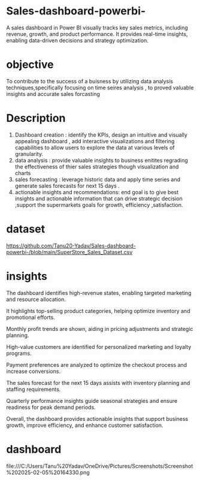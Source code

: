 # Sales-dashboard-powerbi-
A sales dashboard in Power BI visually tracks key sales metrics, including revenue, growth, and product performance. It provides real-time insights, enabling data-driven decisions and strategy optimization.

# objective
To contribute to the success of a buisness by utilizing data analysis techniques,specifically focusing on time seires analysis , to proved valuable insights and accurate sales forcasting 

# Description
1. Dashboard creation : identify the KPIs, design an intuitive and visually appealing dashboard , add interactive visualizations and filtering capabilities to allow users to explore the data at various levels of granularity.
2. data analysis : provide valuable insights to business enitites regrading the effectiveness of thier sales strategies though visualization and charts
3. sales forecasting : leverage historic data and apply time series and generate sales forecasts for next 15 days .
4. actionable insights and recommendations: end goal is to give best insights and actionable information that can drive strategic decision ,support the supermarkets goals for growth, efficiency ,satisfaction.

# dataset
https://github.com/Tanu20-Yadav/Sales-dashboard-powerbi-/blob/main/SuperStore_Sales_Dataset.csv

# insights

The dashboard identifies high-revenue states, enabling targeted marketing and resource allocation.

It highlights top-selling product categories, helping optimize inventory and promotional efforts.

Monthly profit trends are shown, aiding in pricing adjustments and strategic planning.

High-value customers are identified for personalized marketing and loyalty programs.

Payment preferences are analyzed to optimize the checkout process and increase conversions.

The sales forecast for the next 15 days assists with inventory planning and staffing requirements.

Quarterly performance insights guide seasonal strategies and ensure readiness for peak demand periods.

Overall, the dashboard provides actionable insights that support business growth, improve efficiency, and enhance customer satisfaction.

# dashboard 
file:///C:/Users/Tanu%20Yadav/OneDrive/Pictures/Screenshots/Screenshot%202025-02-05%20164330.png
